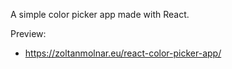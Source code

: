 A simple color picker app made with React.

Preview:
- https://zoltanmolnar.eu/react-color-picker-app/
